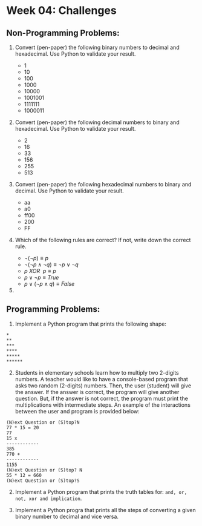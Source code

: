 # Week 04: Challenges


## Non-Programming Problems:

1. Convert (pen-paper) the following binary numbers to decimal and hexadecimal. Use Python to validate your result.
	- 1
	- 10 
	- 100
	- 1000
	- 10000
	- 1001001
	- 1111111
	- 1000011
2. Convert (pen-paper) the following decimal numbers to binary and hexadecimal. Use Python to validate your result.
	- 2
	- 16
	- 33
	- 156
	- 255
	- 513
3. Convert (pen-paper) the following hexadecimal numbers to binary and decimal. Use Python to validate your result.
	- aa
	- a0
	- ff00
	- 200
	- FF
4. Which of the following rules are correct? If not, write down the correct rule.
	- $\neg (\neg p) \equiv p$
	- $\neg (\neg p \wedge \neg q) \equiv \neg p \vee \neg q$
	- $p \ XOR \ ~p \equiv p$
	- $p \vee \neg p \equiv True$
	- $p \vee (\neg p \wedge q) \equiv False$

5. 

## Programming Problems:

1. Implement a Python program that prints the following shape:
 
 ```
 *
 **
 ***
 ****
 *****
 ******
 ```

2. Students in elementary schools learn how to multiply two 2-digits numbers. A teacher would like to have a console-based program that asks two random (2-digits) numbers. Then, the user (student) will give the answer. If the answer is correct, the program will give another question. But, if the answer is not correct, the program must print the multiplications with intermediate steps. An example of the interactions between the user and program is provided below:

```
(N)ext Question or (S)top?N
77 * 15 = 20
77
15 x 
------------
385
770 + 
------------
1155
(N)ext Question or (S)top? N
55 * 12 = 660
(N)ext Question or (S)top?S
```

2. Implement a Python program that prints the truth tables for: ```and, or, not, xor and implication```.

3. Implement a Python progra that prints all the steps of converting a given binary number to decimal and vice versa.
